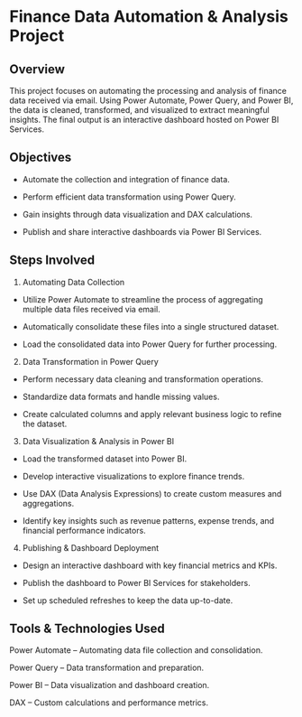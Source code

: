 # Finance Data Automation & Analysis Project

## Overview

This project focuses on automating the processing and analysis of finance data received via email. Using Power Automate, Power Query, and Power BI, the data is cleaned, transformed, and visualized to extract meaningful insights. The final output is an interactive dashboard hosted on Power BI Services.

## Objectives

 - Automate the collection and integration of finance data.

 - Perform efficient data transformation using Power Query.

 - Gain insights through data visualization and DAX calculations.

 - Publish and share interactive dashboards via Power BI Services.

## Steps Involved

1. Automating Data Collection

 - Utilize Power Automate to streamline the process of aggregating multiple data files received via email.

 - Automatically consolidate these files into a single structured dataset.

 - Load the consolidated data into Power Query for further processing.

2. Data Transformation in Power Query

 - Perform necessary data cleaning and transformation operations.

 - Standardize data formats and handle missing values.

 - Create calculated columns and apply relevant business logic to refine the dataset.

3. Data Visualization & Analysis in Power BI

 - Load the transformed dataset into Power BI.

 - Develop interactive visualizations to explore finance trends.

 - Use DAX (Data Analysis Expressions) to create custom measures and aggregations.

 - Identify key insights such as revenue patterns, expense trends, and financial performance indicators.

4. Publishing & Dashboard Deployment

 - Design an interactive dashboard with key financial metrics and KPIs.

 - Publish the dashboard to Power BI Services for stakeholders.

 - Set up scheduled refreshes to keep the data up-to-date.

## Tools & Technologies Used

Power Automate – Automating data file collection and consolidation.

Power Query – Data transformation and preparation.

Power BI – Data visualization and dashboard creation.

DAX – Custom calculations and performance metrics.

